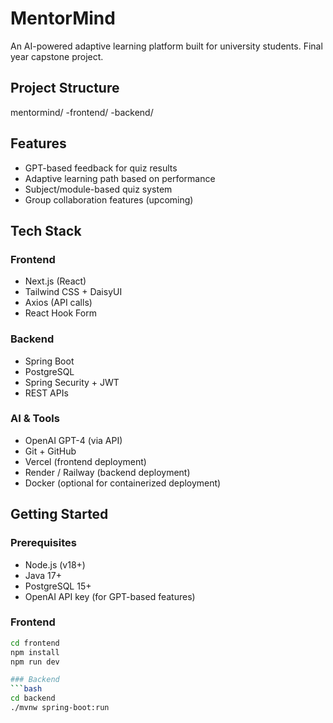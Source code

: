 # MentorMind

An AI-powered adaptive learning platform built for university students. Final year capstone project.

## Project Structure

mentormind/
 -frontend/ 
 -backend/


## Features

- GPT-based feedback for quiz results
- Adaptive learning path based on performance
- Subject/module-based quiz system
- Group collaboration features (upcoming)

## Tech Stack

### Frontend
- Next.js (React)
- Tailwind CSS + DaisyUI
- Axios (API calls)
- React Hook Form

### Backend
- Spring Boot
- PostgreSQL
- Spring Security + JWT
- REST APIs

### AI & Tools
- OpenAI GPT-4 (via API)
- Git + GitHub
- Vercel (frontend deployment)
- Render / Railway (backend deployment)
- Docker (optional for containerized deployment)

## Getting Started

### Prerequisites

- Node.js (v18+)
- Java 17+
- PostgreSQL 15+
- OpenAI API key (for GPT-based features)


### Frontend
```bash
cd frontend
npm install
npm run dev

### Backend
```bash
cd backend
./mvnw spring-boot:run

